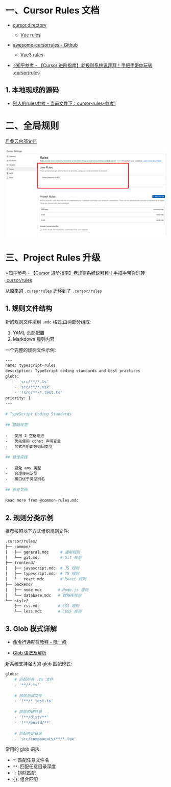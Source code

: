 # 一、Cursor Rules 文档

* [cursor.directory](https://cursor.directory/)
    * [Vue rules](https://cursor.directory/rules/vue)
* [awesome-cursorrules - Github](https://github.com/PatrickJS/awesome-cursorrules)
    * [Vue3 rules](https://github.com/PatrickJS/awesome-cursorrules/tree/main/rules/vue3-composition-api-cursorrules-prompt-file)

* [⭐️知乎参考 - 【Cursor 进阶指南】老规则系统说拜拜！手把手带你玩转 .cursor/rules](https://zhuanlan.zhihu.com/p/23669294752)

    

## 1. 本地现成的源码

* [别人的rules参考 - 当前文件下：cursor-rules-参考1](./cursor-rules-参考1)



# 二、全局规则

[启业云内部文档](https://blogqpaas.yuque.com/org-wiki-blogqpaas-xgx00y/me4ydl/vnt72igyoe75ddp7#vq366)

![](images/001.png)





# 三、Project Rules 升级

[⭐️知乎参考 - 【Cursor 进阶指南】老规则系统说拜拜！手把手带你玩转 .cursor/rules](https://zhuanlan.zhihu.com/p/23669294752)

从原来的 `.cursorrules` 迁移到了 `.cursor/rules`



## 1. 规则文件结构

新的规则文件采用 `.mdc` 格式,由两部分组成:

1. YAML 头部配置
2. Markdown 规则内容

一个完整的规则文件示例:

```sh
---
name: typescript-rules
description: TypeScript coding standards and best practices
globs:
    - 'src/**/*.ts'
    - 'src/**/*.tsx'
    - '!src/**/*.test.ts'
priority: 1
---

# TypeScript Coding Standards

## 基础规范

-   使用 2 空格缩进
-   优先使用 const 声明变量
-   显式声明函数返回类型

## 最佳实践

-   避免 any 类型
-   合理使用泛型
-   接口优于类型别名

## 参考文档

Read more from @common-rules.mdc
```



## 2. 规则分类示例

推荐按照以下方式组织规则文件:

```sh
.cursor/rules/
├── common/
│   ├── general.mdc     # 通用规则
│   └── git.mdc         # Git 规范
├── frontend/
│   ├── javascript.mdc  # JS 规则
│   ├── typescript.mdc  # TS 规则
│   └── react.mdc       # React 规则
├── backend/
│   ├── node.mdc       # Node.js 规则
│   └── database.mdc   # 数据库规则
└── style/
    ├── css.mdc        # CSS 规则
    └── less.mdc       # LESS 规则
```



## 3. Glob 模式详解

- [命令行通配符教程 - 阮一峰](http://www.ruanyifeng.com/blog/2018/09/bash-wildcards.html)

* [Glob 语法及解析](https://rgb-24bit.github.io/blog/2018/glob.html)

新系统支持强大的 glob 匹配模式:

```sh
globs:
    # 匹配所有 .ts 文件
    - '**/*.ts'

    # 排除测试文件
    - '!**/*.test.ts'

    # 排除构建目录
    - '!**/dist/**'
    - '!**/build/**'

    # 匹配特定目录
    - 'src/components/**/*.tsx'
```

常用的 glob 语法:

- `*`: 匹配任意文件名
- `**`: 匹配任意目录深度
- `!`: 排除匹配
- `{}`: 组合匹配












